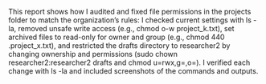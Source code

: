 This report shows how I audited and fixed file permissions in the projects folder to match the organization’s rules: I checked current settings with ls -la, removed unsafe write access (e.g., chmod o-w project_k.txt), set archived files to read-only for owner and group (e.g., chmod 440 .project_x.txt), and restricted the drafts directory to researcher2 by changing ownership and permissions (sudo chown researcher2:researcher2 drafts and chmod u=rwx,g=,o=). I verified each change with ls -la and included screenshots of the commands and outputs.
